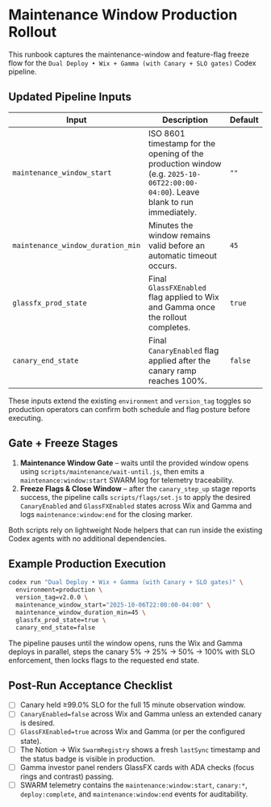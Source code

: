 # Maintenance Window Production Rollout

This runbook captures the maintenance-window and feature-flag freeze flow for the
`Dual Deploy • Wix + Gamma (with Canary + SLO gates)` Codex pipeline.

## Updated Pipeline Inputs

| Input | Description | Default |
|-------|-------------|---------|
| `maintenance_window_start` | ISO 8601 timestamp for the opening of the production window (e.g. `2025-10-06T22:00:00-04:00`). Leave blank to run immediately. | `""` |
| `maintenance_window_duration_min` | Minutes the window remains valid before an automatic timeout occurs. | `45` |
| `glassfx_prod_state` | Final `GlassFXEnabled` flag applied to Wix and Gamma once the rollout completes. | `true` |
| `canary_end_state` | Final `CanaryEnabled` flag applied after the canary ramp reaches 100%. | `false` |

These inputs extend the existing `environment` and `version_tag` toggles so production
operators can confirm both schedule and flag posture before executing.

## Gate + Freeze Stages

1. **Maintenance Window Gate** – waits until the provided window opens using
   `scripts/maintenance/wait-until.js`, then emits a `maintenance:window:start`
   SWARM log for telemetry traceability.
2. **Freeze Flags & Close Window** – after the `canary_step_up` stage reports
   success, the pipeline calls `scripts/flags/set.js` to apply the desired
   `CanaryEnabled` and `GlassFXEnabled` states across Wix and Gamma and logs
   `maintenance:window:end` for the closing marker.

Both scripts rely on lightweight Node helpers that can run inside the existing
Codex agents with no additional dependencies.

## Example Production Execution

```bash
codex run "Dual Deploy • Wix + Gamma (with Canary + SLO gates)" \
  environment=production \
  version_tag=v2.0.0 \
  maintenance_window_start="2025-10-06T22:00:00-04:00" \
  maintenance_window_duration_min=45 \
  glassfx_prod_state=true \
  canary_end_state=false
```

The pipeline pauses until the window opens, runs the Wix and Gamma deploys in
parallel, steps the canary 5% → 25% → 50% → 100% with SLO enforcement, then
locks flags to the requested end state.

## Post-Run Acceptance Checklist

- [ ] Canary held ≥99.0% SLO for the full 15 minute observation window.
- [ ] `CanaryEnabled=false` across Wix and Gamma unless an extended canary is
      desired.
- [ ] `GlassFXEnabled=true` across Wix and Gamma (or per the configured state).
- [ ] The Notion → Wix `SwarmRegistry` shows a fresh `lastSync` timestamp and the
      status badge is visible in production.
- [ ] Gamma investor panel renders GlassFX cards with ADA checks (focus rings and
      contrast) passing.
- [ ] SWARM telemetry contains the `maintenance:window:start`, `canary:*`,
      `deploy:complete`, and `maintenance:window:end` events for auditability.
